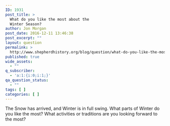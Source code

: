 ```yaml
---
ID: 1931
post_title: >
  What do you like the most about the
  Winter Season?
author: Jon Morgan
post_date: 2016-12-11 13:46:38
post_excerpt: ""
layout: question
permalink: >
  http://www.shepherdhistory.org/blog/question/what-do-you-like-the-most-about-the-winter-season/
published: true
wide_assets:
  - ""
q_subscriber:
  - 'a:1:{i:0;i:1;}'
qa_question_status:
  - ""
tags: [ ]
categories: [ ]
---
```

The Snow has arrived, and Winter is in full swing. What parts of Winter do you like the most? What activities or traditions are you looking forward to the most?